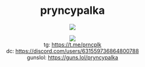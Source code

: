 <h1 align="center">pryncypalka</h1>

<p align="center">
  <a href="https://komarev.com/ghpvc">
    <img src="https://komarev.com/ghpvc/?username=pryncypalka777" />
  </a>
</p>

<p align="center">
  <a href="https://discord.com/users/631559736864800788">
    <img src="https://lanyard.cnrad.dev/api/631559736864800788?bg=171717&borderRadius=10px&idleMessage=%20" />
  </a>
  <br>
  tg: <a href="https://t.me/prncplk">https://t.me/prncplk</a><br>
  dc: <a href="https://discord.com/users/631559736864800788">https://discord.com/users/631559736864800788</a><br>
  gunslol: <a href="https://guns.lol/pryncypalka">https://guns.lol/pryncypalka</a><br>
</p> 
